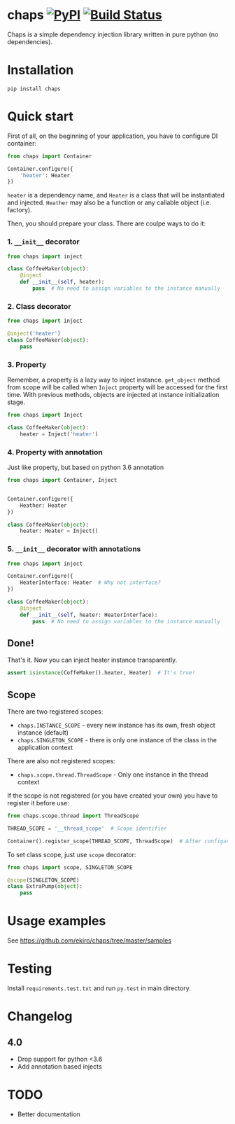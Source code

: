 # chaps [![PyPI](https://img.shields.io/pypi/pyversions/chaps.svg)](https://pypi.python.org/pypi/chaps/) [![Build Status](https://travis-ci.org/ekiro/chaps.svg?branch=master)](https://travis-ci.org/ekiro/chaps)
Chaps is a simple dependency injection library written in pure python (no dependencies).

# Installation

    pip install chaps

# Quick start


First of all, on the beginning of your application, you have to configure
DI container:

```python
from chaps import Container

Container.configure({
    'heater': Heater
})
```

`heater` is a dependency name, and `Heater` is a class that will be
instantiated and injected. `Heather` may also be a function or any callable object (i.e. factory).


Then, you should prepare your class. There are coulpe ways to do it:

### 1. `__init__` decorator

```python
from chaps import inject

class CoffeeMaker(object):
    @inject
    def __init__(self, heater):
        pass  # No need to assign variables to the instance manually
```

### 2. Class decorator

```python
from chaps import inject

@inject('heater')
class CoffeeMaker(object):
    pass
```

### 3. Property

Remember, a property is a lazy way to inject instance. `get_object` method from
scope will be called when `Inject` property will be accessed for the first time.
With previous methods, objects are injected at instance initialization stage.

```python
from chaps import Inject

class CoffeeMaker(object):
    heater = Inject('heater')
```

### 4. Property with annotation

Just like property, but based on python 3.6 annotation


```python
from chaps import Container, Inject


Container.configure({
    Heather: Heater
})

class CoffeeMaker(object):
    heater: Heater = Inject()
```

### 5. `__init__` decorator with annotations

```python
from chaps import inject

Container.configure({
    HeaterInterface: Heater  # Why not interface?
})

class CoffeeMaker(object):
    @inject
    def __init__(self, heater: HeaterInterface):
        pass  # No need to assign variables to the instance manually
```


## Done!

That's it. Now you can inject heater instance transparently.

```python
assert isinstance(CoffeMaker().heater, Heater)  # It's true!
```

## Scope

There are two registered scopes:

- `chaps.INSTANCE_SCOPE` - every new instance has its own, fresh object instance (default)
- `chaps.SINGLETON_SCOPE` - there is only one instance of the class in the application context

There are also not registered scopes:
- `chaps.scope.thread.ThreadScope` - Only one instance in the thread context

If the scope is not registered (or you have created your own) you have to
register it before use:

```python
from chaps.scope.thread import ThreadScope

THREAD_SCOPE = '__thread_scope'  # Scope identifier

Container().register_scope(THREAD_SCOPE, ThreadScope)  # After configuration
```


To set class scope, just use `scope` decorator:

```python
from chaps import scope, SINGLETON_SCOPE

@scope(SINGLETON_SCOPE)
class ExtraPump(object):
    pass
```


# Usage examples

See https://github.com/ekiro/chaps/tree/master/samples

# Testing

Install `requirements.test.txt` and run `py.test` in main directory.

# Changelog

## 4.0

- Drop support for python <3.6
- Add annotation based injects

# TODO

- Better documentation
